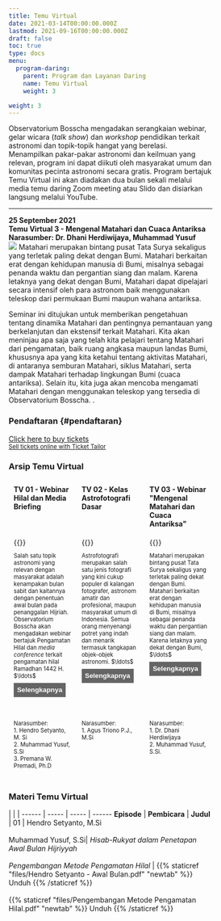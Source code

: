 ```yaml
---
title: Temu Virtual
date: 2021-03-14T00:00:00.000Z
lastmod: 2021-09-16T00:00:00.000Z
draft: false
toc: true
type: docs
menu:
  program-daring:
    parent: Program dan Layanan Daring
    name: Temu Virtual
    weight: 3

weight: 3
---
```


Observatorium Bosscha mengadakan serangkaian webinar, gelar wicara (<i>talk show</i>) dan <i>workshop</i> pendidikan terkait astronomi dan topik-topik hangat yang berelasi. Menampilkan pakar-pakar astronomi dan keilmuan yang relevan, program ini dapat diikuti oleh masyarakat umum dan komunitas pecinta astronomi secara gratis. Program bertajuk Temu Virtual ini akan diadakan dua bulan sekali melalui media temu daring Zoom meeting atau Slido dan disiarkan langsung melalui YouTube.

---

**25 September 2021** <br>
**Temu Virtual 3 - Mengenal Matahari dan Cuaca Antariksa** <br>
**Narasumber: Dr. Dhani Herdiwijaya, Muhammad Yusuf** <br>
<img src="/img/tv3.png"></img>
Matahari merupakan bintang pusat Tata Surya sekaligus yang terletak paling dekat dengan Bumi. Matahari berkaitan erat dengan kehidupan manusia di Bumi, misalnya sebagai penanda waktu dan pergantian siang dan malam. Karena letaknya yang dekat dengan Bumi, Matahari dapat dipelajari secara intensif oleh para astronom baik menggunakan teleskop dari permukaan Bumi maupun wahana antariksa. 

Seminar ini ditujukan untuk memberikan pengetahuan tentang dinamika Matahari dan pentingnya pemantauan yang berkelanjutan dan ekstensif terkait Matahari. Kita akan meninjau apa saja yang telah kita pelajari tentang Matahari dari pengamatan, baik ruang angkasa maupun landas Bumi, khususnya apa yang kita ketahui tentang aktivitas Matahari, di antaranya semburan Matahari, siklus Matahari, serta dampak Matahari terhadap lingkungan Bumi (cuaca antariksa). Selain itu, kita juga akan mencoba mengamati Matahari dengan menggunakan teleskop yang tersedia di Observatorium Bosscha.
. 
### Pendaftaran {#pendaftaran}

<!-- Ticket Tailor Widget. Paste this in to your website where you want the widget to appear. Do no change the code or the widget may not work properly. -->
<div class="tt-widget"><div class="tt-widget-fallback"><p><a href="https://www.tickettailor.com/all-tickets/obsbosscha/?ref=website_widget" target="_blank">Click here to buy tickets</a><br /><small><a href="https://www.tickettailor.com?rf=wdg" class="tt-widget-powered">Sell tickets online with Ticket Tailor</a></small></p></div><script src="https://cdn.tickettailor.com/js/widgets/min/widget.js" data-url="https://www.tickettailor.com/all-tickets/obsbosscha/" data-type="inline" data-inline-minimal="true" data-inline-show-logo="false" data-inline-bg-fill="false" data-inline-inherit-ref-from-url-param="" data-inline-ref="website_widget"></script></div>
<!-- End of Ticket Tailor Widget -->

### Arsip Temu Virtual

<style>
* {
  box-sizing: border-box;
}

/* Create three equal columns that floats next to each other */
.column {
  float: left;
  width: 33.33%;
  padding: 10px;
  /* text-align: justify;
  text-justify: inter-word; */
  }

/* Clear floats after the columns */
.row:after {
  content: "";
  display: table;
  clear: both;
}

/* div.desc {
  padding: 20px;
} */

/* @media screen and (min-width: 601px) {
  p {
    font-size: 16px;
  }
}

@media screen and (max-width: 600px) {
  p {
    font-size: 14px;
  }
} */

.showmore {
  font-size: 0.8em;
}

.showmore .more, .showmore.show .dots {
  display: none
}

.showmore.show .more {
  display: inline
}

.showmore button {
  cursor: pointer;
  display: block;
  margin-top: 0.5em;
  margin-bottom: 1em;
  font-weight: bold;
  background-color: #656565;
  color: white;
  border: none;
  outline: none;
  padding: 0.5em;
}

.tombol {
  background-color: #417AF5; /* blue */
  border: none;
  color: white;
  padding: 5px 15px;
  text-align: center;
  text-decoration: none;
  display: inline-block;
  font-size: 16px;
}
</style>

<div class="row">
  <div class="column">
    <b>TV 01 - Webinar Hilal dan Media Briefing</b>
  </div>
  <div class="column">
    <b>TV 02 - Kelas Astrofotografi Dasar</b>
  </div>
  <div class="column">
    <b>TV 03 - Webinar "Mengenal Matahari dan Cuaca Antariksa" </b>
  </div>
</div>

<div class="row">
  <div class="column">
    {{<youtube Q22TBPiTgXk>}}
    <p style="font-size: .8em" class="showmore">
    Salah satu topik astronomi yang relevan dengan masyarakat adalah kenampakan bulan sabit dan kaitannya dengan penentuan awal bulan pada penanggalan Hijriah. Observatorium Bosscha akan mengadakan webinar bertajuk Pengamatan Hilal dan <i>media conference</i> terkait pengamatan hilal Ramadhan 1442 H. <span class="dots">$\ldots$</span><span class="more"> Acara ini dilakukan melalui Zoom <i>meeting</i> dan dapat diikuti oleh masyarakat umum dan wartawan secara gratis.</span>
     <button>Selengkapnya</button>
    </p>
  </div>
  <div class="column">
        {{<youtube >}}
    <p style="font-size: .8em" class="showmore">
    Astrofotografi merupakan salah satu jenis fotografi yang kini cukup populer di kalangan fotografer, astronom amatir dan profesional, maupun masyarakat umum di Indonesia. Semua orang menyenangi potret yang indah dan menarik termasuk tangkapan objek-objek astronomi.  <span class="dots">$\ldots$</span><span class="more">Menariknya, citra astrofotografi tidak hanya dinilai sebagai produk dengan daya jual visual dan seni yang tinggi, astrofotografi dapat digunakan sebagai media komunikasi sains yang kuat dan bermakna.</span>
     <button>Selengkapnya</button>
    </p>
  </div>
  <div class="column">
        {{<youtube >}}
    <p style="font-size: .8em" class="showmore">
    Matahari merupakan bintang pusat Tata Surya sekaligus yang terletak paling dekat dengan Bumi. Matahari berkaitan erat dengan kehidupan manusia di Bumi, misalnya sebagai penanda waktu dan pergantian siang dan malam. Karena letaknya yang dekat dengan Bumi, <span class="dots">$\ldots$</span><span class="more"> Matahari dapat dipelajari secara intensif oleh para astronom baik menggunakan teleskop dari permukaan Bumi maupun wahana antariksa.</span>
     <button>Selengkapnya</button>
    </p>
  </div>
</div>

<div class="row">
  <div class="column">
    <p style="font-size: .8em">Narasumber: <br> 1. Hendro Setyanto, M. Si <br>  2. Muhammad Yusuf, S.Si<br> 3. Premana W. Premadi, Ph.D</p>
  </div>
  <div class="column">
    <p style="font-size: .8em">Narasumber: <br> 1. Agus Triono P.J., M.Si</p>
  </div>
  <div class="column">
    <p style="font-size: .8em">Narasumber: <br> 1. Dr. Dhani Herdiwijaya <br>  2. Muhammad Yusuf, S.Si.</p>
  </div>
</div>

### Materi Temu Virtual

  | | |
------ | ----- | ----- | ------
**Episode** | **Pembicara** | **Judul** |
01 | Hendro Setyanto, M.Si <br><br>  Muhammad Yusuf, S.Si| *Hisab-Rukyat dalam Penetapan Awal Bulan Hijriyyah*<br><br>*Pengembangan Metode Pengamatan Hilal*  | {{% staticref "files/Hendro Setyanto - Awal Bulan.pdf" "newtab" %}} Unduh {{% /staticref %}}<br><br>{{% staticref "files/Pengembangan Metode Pengamatan Hilal.pdf" "newtab" %}} Unduh {{% /staticref %}}

<style>
.tombol {
  background-color: #417AF5; /* blue */
  border: none;
  color: white;
  padding: 5px 15px;
  text-align: center;
  text-decoration: none;
  display: inline-block;
  font-size: 16px;
}
</style>

<script>
  document.querySelectorAll(".showmore").forEach(function (p) {
   p.querySelector("button").addEventListener("click", function () {
    p.classList.toggle("show");
    this.textContent = p.classList.contains("show") ? "Persingkat" : "Selengkapnya";
   });
 });
</script>
